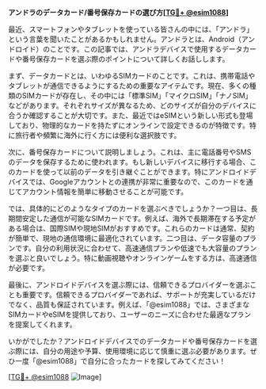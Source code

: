 **アンドラのデータカード/番号保存カードの選び方[[TG💪+ @esim1088](https://t.me/s/esim1088)]**

最近、スマートフォンやタブレットを使っている皆さんの中には、「アンドラ」という言葉を聞いたことがあるかもしれません。アンドラとは、Android（アンドロイド）のことです。この記事では、アンドラデバイスで使用するデータカードや番号保存カードを選ぶ際のポイントについて詳しくお話しします。

まず、データカードとは、いわゆるSIMカードのことです。これは、携帯電話やタブレットが通信できるようにするための重要なアイテムです。現在、多くの種類のSIMカードが存在し、その中には「標準SIM」「マイクロSIM」「ナノSIM」などがあります。それぞれサイズが異なるため、どのサイズが自分のデバイスに合うか確認することが大切です。また、最近ではeSIMという新しい形式も登場しており、物理的なカードを持たずにオンラインで設定できるのが特徴です。特に旅行者や頻繁に海外に行く方には便利な選択肢です。

次に、番号保存カードについて説明しましょう。これは、主に電話番号やSMSのデータを保存するために使われます。もし新しいデバイスに移行する場合、このカードを使って以前のデータを引き継ぐことができます。特にアンドロイドデバイスでは、Googleアカウントとの連携が非常に重要なので、このカードを通じてアカウント情報を簡単に移動させることが可能です。

では、具体的にどのようなタイプのカードを選ぶべきでしょうか？一つ目は、長期間安定した通信が可能なSIMカードです。例えば、海外で長期滞在する予定がある場合は、国際SIMや現地SIMがおすすめです。これらのカードは通常、契約が簡単で、現地の通信環境に最適化されています。二つ目は、データ容量のプランです。自分の利用状況に合わせて、高速通信プランや低速でも大容量のプランを選ぶと良いでしょう。特に動画視聴やオンラインゲームをする方は、高速通信が必要です。

最後に、アンドロイドデバイスを選ぶ際には、信頼できるプロバイダーを選ぶことも重要です。信頼できるプロバイダーであれば、サポートが充実しているだけでなく、品質も保証されています。例えば、「@esim1088」では、さまざまなSIMカードやeSIMを提供しており、ユーザーのニーズに合わせた最適なプランを提案してくれます。

いかがでしたか？アンドロイドデバイスでのデータカードや番号保存カードを選ぶ際には、自分の用途や予算、使用環境に応じて慎重に選ぶ必要があります。ぜひ一度「@esim1088」で自分に合ったカードを探してみてください！

[[TG💪+ @esim1088](https://t.me/s/esim1088) ![Image](https://i.postimg.cc/Y0z9fWf4/image.png)]